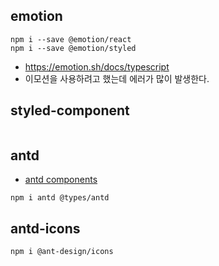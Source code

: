 ## emotion
```shell
npm i --save @emotion/react
npm i --save @emotion/styled
```
- https://emotion.sh/docs/typescript
- 이모션을 사용하려고 했는데 에러가 많이 발생한다.

## styled-component
```
```

## antd
- [antd components](https://ant.design/components/overview/)
```shell
npm i antd @types/antd
```

## antd-icons
```shell
npm i @ant-design/icons
```